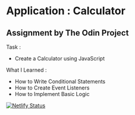 # Application : Calculator

## Assignment by The Odin Project

Task :
- Create a Calculator using JavaScript

What I Learned :
- How to Write Conditional Statements
- How to Create Event Listeners
- How to Implement Basic Logic

[![Netlify Status](https://api.netlify.com/api/v1/badges/7e1a32e5-2f9d-4a61-95e9-d715236ac7ca/deploy-status)](https://app.netlify.com/sites/imthatalex-calculator/deploys)
